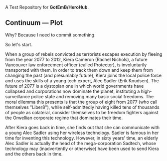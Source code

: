 A Test Repository for **GotEmB/HeroHub**.

## Continuum — Plot
Why? Because I need to commit something.

So let's start.

When a group of rebels convicted as terrorists escapes execution by fleeing from the year 2077 to 2012, Kiera Cameron (Rachel Nichols), a future Vancouver law enforcement officer (called Protector), is involuntarily transported with them.
In order to track them down and keep them from changing the past (and presumably future), Kiera joins the local police force and uses the skills of a young tech expert, Alec Sadler (Erik Knudsen).
The future of 2077 is a dystopian one in which world governments have collapsed and corporations now dominate the planet, instituting a high-surveillance police state and removing many basic social freedoms.
The moral dilemma this presents is that the group of eight from 2077 (who call themselves "Liber8"), while self-admittedly having killed tens of thousands of people as colateral, consider themselves to be freedom fighters against the Orwellian corporate regime that dominates their time.

After Kiera goes back in time, she finds out that she can communicate with a young Alec Sadler using her wireless technology.
Sadler is famous in her time for inventing this technology.
However, in sixty years' time, an elderly Alec Sadler is actually the head of the mega-corporation Sadtech, whose technology may (inadvertently or otherwise) have been used to send Kiera and the others back in time.